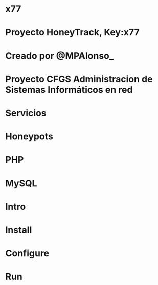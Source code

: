 # x77
# Proyecto HoneyTrack, Key:x77
# Creado por @MPAlonso_
# Proyecto CFGS Administracion de Sistemas Informáticos en red
#
# Servicios
#	Honeypots
# 	PHP
#	MySQL
#
#
#
# Intro
# Install
# Configure
# Run
